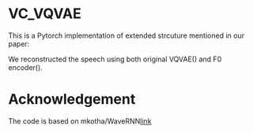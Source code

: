 # VC_VQVAE
This is a Pytorch implementation of extended strcuture mentioned in our paper: 

We reconstructed the speech using both original VQVAE()  and F0 encoder(). 




# Acknowledgement

The code is based on mkotha/WaveRNN[link](https://github.com/mkotha/WaveRNN)
